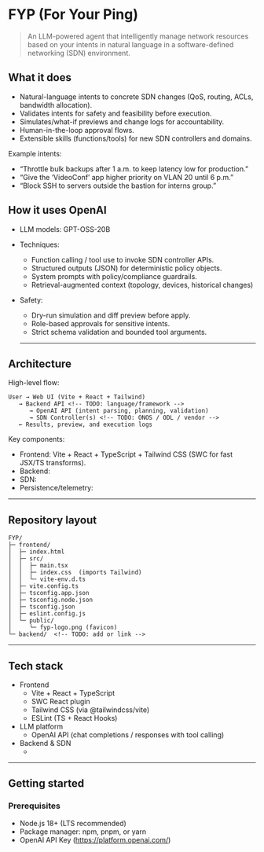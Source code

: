# FYP (For Your Ping)

> An LLM-powered agent that intelligently manage network resources based on your intents in natural language in a software-defined networking (SDN) environment.


## What it does
- Natural-language intents to concrete SDN changes (QoS, routing, ACLs, bandwidth allocation).
- Validates intents for safety and feasibility before execution.
- Simulates/what-if previews and change logs for accountability.
- Human-in-the-loop approval flows.
- Extensible skills (functions/tools) for new SDN controllers and domains.

Example intents:
- “Throttle bulk backups after 1 a.m. to keep latency low for production.”
- “Give the ‘VideoConf’ app higher priority on VLAN 20 until 6 p.m.”
- “Block SSH to servers outside the bastion for interns group.”

## How it uses OpenAI
- LLM models: GPT-OSS-20B
- Techniques:
  - Function calling / tool use to invoke SDN controller APIs.
  - Structured outputs (JSON) for deterministic policy objects.
  - System prompts with policy/compliance guardrails.
  - Retrieval-augmented context (topology, devices, historical changes)
- Safety:
  - Dry-run simulation and diff preview before apply.
  - Role-based approvals for sensitive intents.
  - Strict schema validation and bounded tool arguments.

  ---

## Architecture
High-level flow:

```
User → Web UI (Vite + React + Tailwind)
   → Backend API <!-- TODO: language/framework -->
      → OpenAI API (intent parsing, planning, validation)
      → SDN Controller(s) <!-- TODO: ONOS / ODL / vendor -->
   ← Results, preview, and execution logs
```

Key components:
- Frontend: Vite + React + TypeScript + Tailwind CSS (SWC for fast JSX/TS transforms).
- Backend: <!-- TODO: e.g., Node/Express, Python/FastAPI, Go/Fiber -->
- SDN: <!-- TODO: e.g., ONOS, OpenDaylight, Faucet, vendor APIs -->
- Persistence/telemetry: <!-- TODO: DB/metrics if used -->

---

## Repository layout
```
FYP/
├─ frontend/
│  ├─ index.html
│  ├─ src/
│  │  ├─ main.tsx
│  │  ├─ index.css  (imports Tailwind)
│  │  └─ vite-env.d.ts
│  ├─ vite.config.ts
│  ├─ tsconfig.app.json
│  ├─ tsconfig.node.json
│  ├─ tsconfig.json
│  ├─ eslint.config.js
│  └─ public/
│     └─ fyp-logo.png (favicon)
└─ backend/  <!-- TODO: add or link -->
```

---

## Tech stack
- Frontend
  - Vite + React + TypeScript
  - SWC React plugin
  - Tailwind CSS (via @tailwindcss/vite)
  - ESLint (TS + React Hooks)
- LLM platform
  - OpenAI API (chat completions / responses with tool calling) <!-- TODO -->
- Backend & SDN
  - <!-- TODO: framework + SDN controller(s) -->

---

## Getting started

### Prerequisites
- Node.js 18+ (LTS recommended)
- Package manager: npm, pnpm, or yarn
- OpenAI API Key (https://platform.openai.com/)
